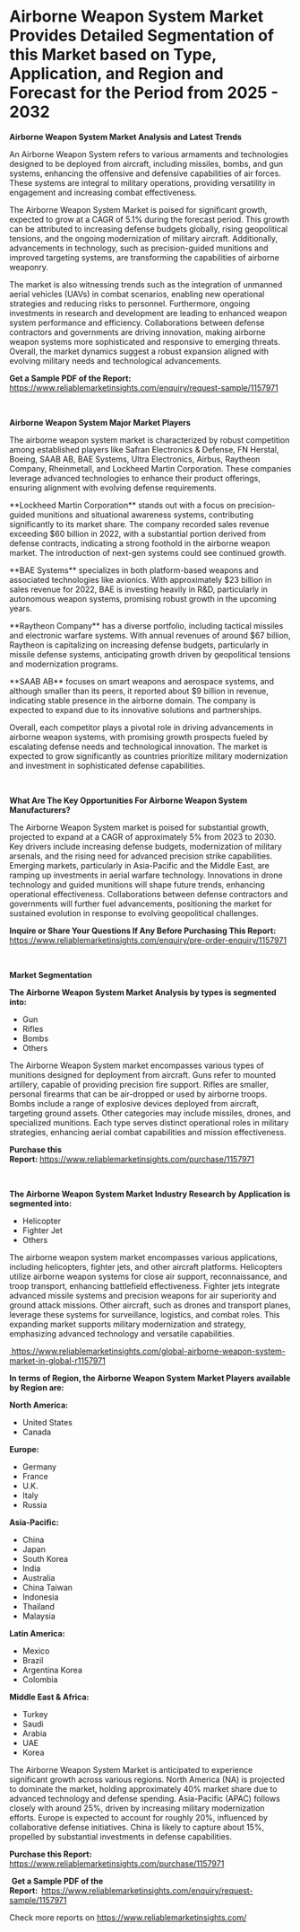 <p><h1>Airborne Weapon System Market Provides Detailed Segmentation of this Market based on Type, Application, and Region and Forecast for the Period from 2025 - 2032</h1></p><p><strong>Airborne Weapon System Market Analysis and Latest Trends</strong></p>
<p><p>An Airborne Weapon System refers to various armaments and technologies designed to be deployed from aircraft, including missiles, bombs, and gun systems, enhancing the offensive and defensive capabilities of air forces. These systems are integral to military operations, providing versatility in engagement and increasing combat effectiveness.</p><p>The Airborne Weapon System Market is poised for significant growth, expected to grow at a CAGR of 5.1% during the forecast period. This growth can be attributed to increasing defense budgets globally, rising geopolitical tensions, and the ongoing modernization of military aircraft. Additionally, advancements in technology, such as precision-guided munitions and improved targeting systems, are transforming the capabilities of airborne weaponry.</p><p>The market is also witnessing trends such as the integration of unmanned aerial vehicles (UAVs) in combat scenarios, enabling new operational strategies and reducing risks to personnel. Furthermore, ongoing investments in research and development are leading to enhanced weapon system performance and efficiency. Collaborations between defense contractors and governments are driving innovation, making airborne weapon systems more sophisticated and responsive to emerging threats. Overall, the market dynamics suggest a robust expansion aligned with evolving military needs and technological advancements.</p></p>
<p><strong>Get a Sample PDF of the Report:&nbsp;</strong> <a href="https://www.reliablemarketinsights.com/enquiry/request-sample/1157971?utm_campaign=3556&utm_medium=2&utm_source=Github&utm_content=ia&utm_term=30032025&utm_id=airborne-weapon-system">https://www.reliablemarketinsights.com/enquiry/request-sample/1157971</a></p>
<p>&nbsp;</p>
<p><strong>Airborne Weapon System Major Market Players</strong></p>
<p><p>The airborne weapon system market is characterized by robust competition among established players like Safran Electronics & Defense, FN Herstal, Boeing, SAAB AB, BAE Systems, Ultra Electronics, Airbus, Raytheon Company, Rheinmetall, and Lockheed Martin Corporation. These companies leverage advanced technologies to enhance their product offerings, ensuring alignment with evolving defense requirements.</p><p>**Lockheed Martin Corporation** stands out with a focus on precision-guided munitions and situational awareness systems, contributing significantly to its market share. The company recorded sales revenue exceeding $60 billion in 2022, with a substantial portion derived from defense contracts, indicating a strong foothold in the airborne weapon market. The introduction of next-gen systems could see continued growth.</p><p>**BAE Systems** specializes in both platform-based weapons and associated technologies like avionics. With approximately $23 billion in sales revenue for 2022, BAE is investing heavily in R&D, particularly in autonomous weapon systems, promising robust growth in the upcoming years.</p><p>**Raytheon Company** has a diverse portfolio, including tactical missiles and electronic warfare systems. With annual revenues of around $67 billion, Raytheon is capitalizing on increasing defense budgets, particularly in missile defense systems, anticipating growth driven by geopolitical tensions and modernization programs.</p><p>**SAAB AB** focuses on smart weapons and aerospace systems, and although smaller than its peers, it reported about $9 billion in revenue, indicating stable presence in the airborne domain. The company is expected to expand due to its innovative solutions and partnerships.</p><p>Overall, each competitor plays a pivotal role in driving advancements in airborne weapon systems, with promising growth prospects fueled by escalating defense needs and technological innovation. The market is expected to grow significantly as countries prioritize military modernization and investment in sophisticated defense capabilities.</p></p>
<p>&nbsp;</p>
<p><strong>What Are The Key Opportunities For Airborne Weapon System Manufacturers?</strong></p>
<p><p>The Airborne Weapon System market is poised for substantial growth, projected to expand at a CAGR of approximately 5% from 2023 to 2030. Key drivers include increasing defense budgets, modernization of military arsenals, and the rising need for advanced precision strike capabilities. Emerging markets, particularly in Asia-Pacific and the Middle East, are ramping up investments in aerial warfare technology. Innovations in drone technology and guided munitions will shape future trends, enhancing operational effectiveness. Collaborations between defense contractors and governments will further fuel advancements, positioning the market for sustained evolution in response to evolving geopolitical challenges.</p></p>
<p><strong>Inquire or Share Your Questions If Any Before Purchasing This Report:</strong> <a href="https://www.reliablemarketinsights.com/enquiry/pre-order-enquiry/1157971?utm_campaign=3556&utm_medium=2&utm_source=Github&utm_content=ia&utm_term=30032025&utm_id=airborne-weapon-system">https://www.reliablemarketinsights.com/enquiry/pre-order-enquiry/1157971</a></p>
<p>&nbsp;</p>
<p><strong>Market Segmentation</strong></p>
<p><strong>The Airborne Weapon System Market Analysis by types is segmented into:</strong></p>
<p><ul><li>Gun</li><li>Rifles</li><li>Bombs</li><li>Others</li></ul></p>
<p><p>The Airborne Weapon System market encompasses various types of munitions designed for deployment from aircraft. Guns refer to mounted artillery, capable of providing precision fire support. Rifles are smaller, personal firearms that can be air-dropped or used by airborne troops. Bombs include a range of explosive devices deployed from aircraft, targeting ground assets. Other categories may include missiles, drones, and specialized munitions. Each type serves distinct operational roles in military strategies, enhancing aerial combat capabilities and mission effectiveness.</p></p>
<p><strong>Purchase this Report:&nbsp;</strong><a href="https://www.reliablemarketinsights.com/purchase/1157971?utm_campaign=3556&utm_medium=2&utm_source=Github&utm_content=ia&utm_term=30032025&utm_id=airborne-weapon-system">https://www.reliablemarketinsights.com/purchase/1157971</a></p>
<p>&nbsp;</p>
<p><strong>The Airborne Weapon System Market Industry Research by Application is segmented into:</strong></p>
<p><ul><li>Helicopter</li><li>Fighter Jet</li><li>Others</li></ul></p>
<p><p>The airborne weapon system market encompasses various applications, including helicopters, fighter jets, and other aircraft platforms. Helicopters utilize airborne weapon systems for close air support, reconnaissance, and troop transport, enhancing battlefield effectiveness. Fighter jets integrate advanced missile systems and precision weapons for air superiority and ground attack missions. Other aircraft, such as drones and transport planes, leverage these systems for surveillance, logistics, and combat roles. This expanding market supports military modernization and strategy, emphasizing advanced technology and versatile capabilities.</p></p>
<p><a href="https://www.reliablemarketinsights.com/global-airborne-weapon-system-market-in-global-r1157971?utm_campaign=3556&utm_medium=2&utm_source=Github&utm_content=ia&utm_term=30032025&utm_id=airborne-weapon-system">&nbsp;https://www.reliablemarketinsights.com/global-airborne-weapon-system-market-in-global-r1157971</a></p>
<p><strong>In terms of Region, the Airborne Weapon System Market Players available by Region are:</strong></p>
<p>
    <p> <strong> North America: </strong>
        <ul>
            <li>United States</li>
            <li>Canada</li>
        </ul>
        </p> 
    <p> <strong> Europe: </strong>
        <ul>
            <li>Germany</li>
            <li>France</li>
            <li>U.K.</li>
            <li>Italy</li>
            <li>Russia</li>
        </ul>
        </p> 
    <p> <strong> Asia-Pacific: </strong>
        <ul>
            <li>China</li>
            <li>Japan</li>
            <li>South Korea</li>
            <li>India</li>
            <li>Australia</li>
            <li>China Taiwan</li>
            <li>Indonesia</li>
            <li>Thailand</li>
            <li>Malaysia</li>
        </ul>
        </p> 
    <p> <strong> Latin America: </strong>
        <ul>
            <li>Mexico</li>
            <li>Brazil</li>
            <li>Argentina Korea</li>
            <li>Colombia</li>
        </ul>
        </p> 
    <p> <strong> Middle East & Africa: </strong>
        <ul>
            <li>Turkey</li>
            <li>Saudi</li>
            <li>Arabia</li>
            <li>UAE</li>
            <li>Korea</li>
        </ul>
    </p>
    </p>
<p><p>The Airborne Weapon System Market is anticipated to experience significant growth across various regions. North America (NA) is projected to dominate the market, holding approximately 40% market share due to advanced technology and defense spending. Asia-Pacific (APAC) follows closely with around 25%, driven by increasing military modernization efforts. Europe is expected to account for roughly 20%, influenced by collaborative defense initiatives. China is likely to capture about 15%, propelled by substantial investments in defense capabilities.</p></p>
<p><strong>Purchase this Report: </strong><a href="https://www.reliablemarketinsights.com/purchase/1157971?utm_campaign=3556&utm_medium=2&utm_source=Github&utm_content=ia&utm_term=30032025&utm_id=airborne-weapon-system">https://www.reliablemarketinsights.com/purchase/1157971</a></p>
<p>&nbsp;<strong>Get a Sample PDF of the Report:&nbsp;&nbsp;</strong><a href="https://www.reliablemarketinsights.com/enquiry/request-sample/1157971?utm_campaign=3556&utm_medium=2&utm_source=Github&utm_content=ia&utm_term=30032025&utm_id=airborne-weapon-system">https://www.reliablemarketinsights.com/enquiry/request-sample/1157971</a></p>
<p><strong></strong></p>
<p>Check more reports on <a href="https://www.reliablemarketinsights.com/?utm_campaign=3556&utm_medium=2&utm_source=Github&utm_content=ia&utm_term=30032025&utm_id=airborne-weapon-system">https://www.reliablemarketinsights.com/</a></p>